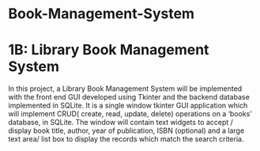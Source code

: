 # Book-Management-System

# 1B: Library Book Management System

In this project, a Library Book Management System will be implemented with the front end GUI developed using Tkinter and the backend database implemented in SQLite. It is a single window tkinter GUI application which will implement CRUD( create, read, update, delete) operations on a ‘books’ database, in SQLite. The window will contain text widgets to accept / display book title, author, year of publication, ISBN (optional) and a large text area/ list box to display the records which match the search criteria.

